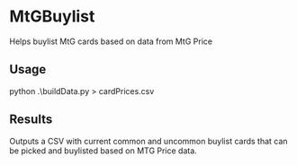 # MtGBuylist
Helps buylist MtG cards based on data from MtG Price

## Usage

python .\buildData.py > cardPrices.csv

## Results

Outputs a CSV with current common and uncommon buylist cards that can be picked and buylisted based on MTG Price data.
